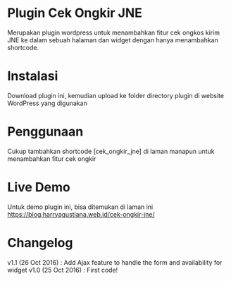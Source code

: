 # Plugin Cek Ongkir JNE

Merupakan plugin wordpress untuk menambahkan fitur cek ongkos kirim JNE ke dalam sebuah halaman dan widget dengan hanya menambahkan shortcode.

# Instalasi

Download plugin ini, kemudian upload ke folder directory plugin di website WordPress yang digunakan

# Penggunaan

Cukup tambahkan shortcode [cek_ongkir_jne] di laman manapun untuk menambahkan fitur cek ongkir

# Live Demo

Untuk demo plugin ini, bisa ditemukan di laman ini https://blog.harryagustiana.web.id/cek-ongkir-jne/

# Changelog

v1.1 (26 Oct 2016) : Add Ajax feature to handle the form and availability for widget
v1.0 (25 Oct 2016) : First code!
